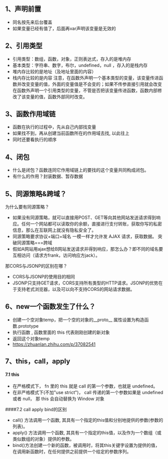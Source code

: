 ## 1、声明前置
* 同名按先来后台覆盖
* 如果变量已经有值了，后面再var声明该变量是无效的

## 2、引用类型
* 引用类型：数组，函数，对象，正则表达式，存入的是堆内存
* 基本类型：字符串、数字，布尔，undefined，null ，存入的是栈内存
* 堆内存比较的是地址（及地址里面的内容）
* 栈内存比较的是内容
注意，在函数外声明一个基本类型的变量，该变量传进函数并改变变量的值，外面的变量值是不会变的；如果不传参直接引用就会改变
在函数外声明一个引用类型的变量，不管是否把该变量传进函数，函数内部修改了该变量的值，函数外部同时改变。

## 3、函数作用域链
* 函数在执行的过程中，先从自己内部找变量
* 如果找不到，再从创建当前函数所在的作用域去找, 以此往上
* 同时还要看执行的顺序

## 4、闭包
* 什么是闭包？函数连同它作用域链上的要找的这个变量共同构成闭包。
* 有什么的作用？封装数据、暂存数据

## 5、同源策略&跨域？
为什么要有同源策略？
* 如果没有同源策略，就可以直接用POST、GET等向其他网站发送请求得到响应。任何一个网站都可以读取你的余额，直接进行支付转账，获取你写的私密信息，那么在互联网上就没有隐私安全了。
* 同源策略要求协议+端口+域名 一模一样才允许发 AJAX 请求，获取数据。
突破同源策略===跨域
* 假如A网站用ajax想给B网站发送请求并得到响应，那怎么办？即不同的域名要互相访问（请求方frank，访问响应方jack）。

那CORS与JSONP的区别在哪？
* CORS与JSONP的使用目的相同
* JSONP只支持GET请求，CORS支持所有类型的HTTP请求。JSONP的优势在于支持老式浏览器，以及可以向不支持CORS的网站请求数据。

## 6、new一个函数发生了什么？
* 创建一个空对象temp，把一个空的对象的__proto__ 属性设置为构造函数.prototype
* 执行函数 , 函数里面的 this 代表刚刚创建的新对象
* 返回这个对象temp
* https://zhuanlan.zhihu.com/p/37082541

## 7、this，call，apply
#### 7.1 this
* 在严格模式下， fn 里的 this 就是 call 的第一个参数，也就是 undefined。
* 在非严格模式下(不加"use strict")， call 传递的第一个参数如果是 undefined 或者 null， 那 this 会自动替换为 Window 对象

####7.2 call apply bind的区别
* call() 方法调用一个函数, 其具有一个指定的this值和分别地提供的参数(参数的列表)。
* apply() 方法调用一个函数, 其具有一个指定的this值，以及作为一个数组（或类似数组的对象）提供的参数。
* bind()方法创建一个新的函数，被调用时，将其this关键字设置为提供的值，在调用新函数时，在任何提供之前提供一个给定的参数序列。
